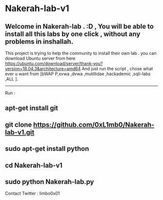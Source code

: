 # Nakerah-lab-v1
Welcome in Nakerah-lab  . :D  , You will be able to install all this labs by one click , without any problems in inshallah.
 ------------------------------
This project is trying to help the community to install their own lab .
you can download Ubuntu server from here 
https://ubuntu.com/download/server/thank-you?version=18.04.3&architecture=amd64
And just run the script , chose what ever u want  from [bWAP P,xvwa ,dvwa ,mutillidae ,hackademic ,sqli-labs ,ALL ].

------------------------------
Run : 

apt-get install git 
------------------------------
git clone https://github.com/0xL1mb0/Nakerah-lab-v1.git
------------------------------
sudo apt-get install python
------------------------------
cd Nakerah-lab-v1
------------------------------
sudo python Nakerah-lab.py
------------------------------

Contact 
Twitter : limbo0x01 

